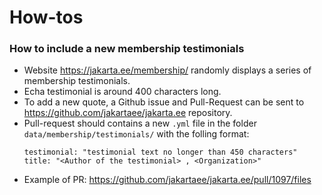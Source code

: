 # How-tos

### How to include a new membership testimonials
* Website https://jakarta.ee/membership/ randomly displays a series of membership testimonials.
* Echa testimonial is around 400 characters long.
* To add a new quote, a Github issue and Pull-Request can be sent to https://github.com/jakartaee/jakarta.ee repository. 
* Pull-request should contains a new `.yml` file in the folder `data/membership/testimonials/` with the folling format: 
    ```
    testimonial: "testimonial text no longer than 450 characters"
    title: "<Author of the testimonial> , <Organization>"
    ```
* Example of PR: https://github.com/jakartaee/jakarta.ee/pull/1097/files  
